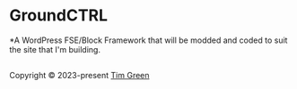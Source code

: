 # GroundCTRL

*A WordPress FSE/Block Framework that will be modded and coded to suit the site that I'm building.

## 
Copyright © 2023-present [Tim Green](https://github.com/tim-green)